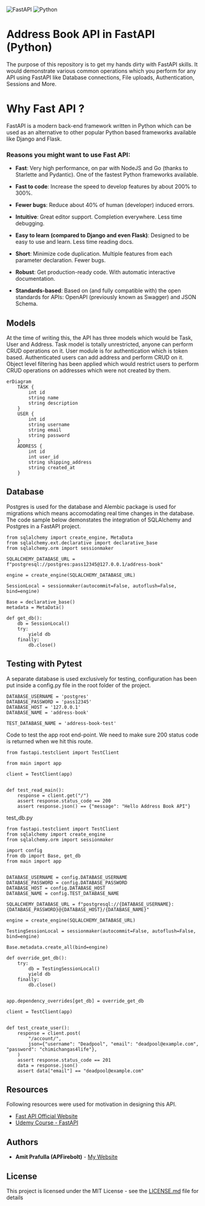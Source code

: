 ![FastAPI](https://img.shields.io/badge/FastAPI-005571?style=for-the-badge&logo=fastapi)
![Python](https://img.shields.io/badge/python-3670A0?style=for-the-badge&logo=python&logoColor=ffdd54)


# Address Book API in FastAPI (Python)

The purpose of this repository is to get my hands dirty with FastAPI skills. It would demonstrate various common operations which you perform for any API using FastAPI like Database connections, File uploads, Authentication, Sessions and More.

# Why Fast API ?

FastAPI is a modern back-end framework written in Python which can be used as an alternative to other popular Python based frameworks available like Django and Flask.

### Reasons you might want to use Fast API:

* **Fast**: Very high performance, on par with NodeJS and Go (thanks to Starlette and Pydantic). One of the fastest Python frameworks available.

* **Fast to code**: Increase the speed to develop features by about 200% to 300%.

* **Fewer bugs**: Reduce about 40% of human (developer) induced errors.

* **Intuitive**: Great editor support. Completion everywhere. Less time debugging.

* **Easy to learn (compared to Django and even Flask)**: Designed to be easy to use and learn. Less time reading docs.

* **Short**: Minimize code duplication. Multiple features from each parameter declaration. Fewer bugs.

* **Robust**: Get production-ready code. With automatic interactive documentation.

* **Standards-based**: Based on (and fully compatible with) the open standards for APIs: OpenAPI (previously known as Swagger) and JSON Schema.

## Models

At the time of writing this, the API has three models which would be Task, User and Address. Task model is totally unrestricted, anyone can perform CRUD operations on it. User module is for authentication which is token based. Authenticated users can add address and perform CRUD on it. Object level filtering has been applied which would restrict users to perform CRUD operations on addresses which were not created by them. 

```mermaid
erDiagram
    TASK {
        int id
        string name
        string description
    }
    USER {
        int id
        string username
        string email
        string password
    }
    ADDRESS {
        int id
        int user_id
        string shipping_address
        string created_at
    }
```

## Database

Postgres is used for the database and Alembic package is used for migrations which means accomodating real time changes in the database. The code sample below demonstates the integration of SQLAlchemy and Postgres in a FastAPI project.

```
from sqlalchemy import create_engine, MetaData
from sqlalchemy.ext.declarative import declarative_base
from sqlalchemy.orm import sessionmaker

SQLALCHEMY_DATABASE_URL = f"postgresql://postgres:pass12345@127.0.0.1/address-book"

engine = create_engine(SQLALCHEMY_DATABASE_URL)

SessionLocal = sessionmaker(autocommit=False, autoflush=False, bind=engine)

Base = declarative_base()
metadata = MetaData()

def get_db():
    db = SessionLocal()
    try:
        yield db
    finally:
        db.close()

```

## Testing with Pytest

A separate database is used exclusively for testing, configuration has been put inside a config.py file in the root folder of the project.

```
DATABASE_USERNAME = 'postgres'
DATABASE_PASSWORD = 'pass12345'
DATABASE_HOST = '127.0.0.1'
DATABASE_NAME = 'address-book'

TEST_DATABASE_NAME = 'address-book-test'
```

Code to test the app root end-point. We need to make sure 200 status code is returned when we hit this route.

```
from fastapi.testclient import TestClient

from main import app

client = TestClient(app)


def test_read_main():
    response = client.get("/")
    assert response.status_code == 200
    assert response.json() == {"message": "Hello Address Book API"}
```

test_db.py 

```
from fastapi.testclient import TestClient
from sqlalchemy import create_engine
from sqlalchemy.orm import sessionmaker

import config
from db import Base, get_db
from main import app


DATABASE_USERNAME = config.DATABASE_USERNAME
DATABASE_PASSWORD = config.DATABASE_PASSWORD
DATABASE_HOST = config.DATABASE_HOST
DATABASE_NAME = config.TEST_DATABASE_NAME

SQLALCHEMY_DATABASE_URL = f"postgresql://{DATABASE_USERNAME}:{DATABASE_PASSWORD}@{DATABASE_HOST}/{DATABASE_NAME}"

engine = create_engine(SQLALCHEMY_DATABASE_URL)

TestingSessionLocal = sessionmaker(autocommit=False, autoflush=False, bind=engine)

Base.metadata.create_all(bind=engine)

def override_get_db():
    try:
        db = TestingSessionLocal()
        yield db
    finally:
        db.close()


app.dependency_overrides[get_db] = override_get_db

client = TestClient(app)


def test_create_user():
    response = client.post(
        "/account/",
        json={"username": "Deadpool", "email": "deadpool@example.com", "password": "chimichangas4life"},
    )
    assert response.status_code == 201
    data = response.json()
    assert data["email"] == "deadpool@example.com"
```



## Resources

Following resources were used for motivation in designing this API.

- [Fast API Official Website](https://fastapi.tiangolo.com/)
- [Udemy Course - FastAPI](https://www.udemy.com/course/fastapi-the-complete-course/)

## Authors

* **Amit Prafulla (APFirebolt)** - [My Website](https://apgiiit.com)

## License

This project is licensed under the MIT License - see the [LICENSE.md](LICENSE.md) file for details



